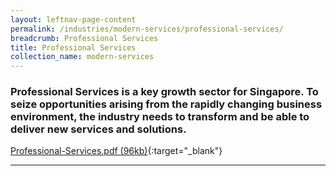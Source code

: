 ```yaml
---
layout: leftnav-page-content
permalink: /industries/modern-services/professional-services/
breadcrumb: Professional Services
title: Professional Services
collection_name: modern-services
---
```


### Professional Services is a key growth sector for Singapore. To seize opportunities arising from the rapidly changing business environment, the industry needs to transform and be able to deliver new services and solutions.

[Professional-Services.pdf (96kb)](/images/PDF/Modern-Services/Professional-Services.pdf){:target="_blank"}

---
